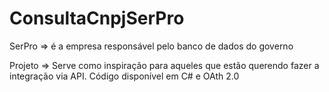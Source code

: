 # ConsultaCnpjSerPro

SerPro => é a empresa responsável pelo banco de dados do governo

Projeto => Serve como inspiração para aqueles que estão querendo fazer a integração via API. Código disponível em C# e OAth 2.0
